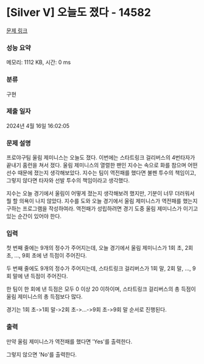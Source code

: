# [Silver V] 오늘도 졌다 - 14582 

[문제 링크](https://www.acmicpc.net/problem/14582) 

### 성능 요약

메모리: 1112 KB, 시간: 0 ms

### 분류

구현

### 제출 일자

2024년 4월 16일 16:02:05

### 문제 설명

<p>프로야구팀 울림 제미니스는 오늘도 졌다. 이번에는 스타트링크 걸리버스의 4번타자가 끝내기 홈런을 쳐서 졌다. 울림 제미니스의 열렬한 팬인 지수는 속으로 화를 참으며 어떤 선수 때문에 졌는지 생각해보았다. 지수는 팀이 역전패를 했다면 불펜 투수의 책임이고, 그렇지 않다면 타자와 선발 투수의 책임이라고 생각했다.</p>

<p>지수는 오늘 경기에서 울림이 어떻게 졌는지 생각해보려 했지만, 기분이 너무 더러워서 뭘 할 의욕이 나지 않았다. 지수를 도와 오늘 경기에서 울림 제미니스가 역전패를 했는지 구하는 프로그램을 작성하여라. 역전패가 성립하려면 경기 도중 울림 제미니스가 이기고 있는 순간이 있어야 한다.</p>

### 입력 

 <p>첫 번째 줄에는 9개의 정수가 주어지는데, 오늘 경기에서 울림 제미니스가 1회 초, 2회 초, ..., 9회 초에 낸 득점이 주어진다.</p>

<p>두 번째 줄에도 9개의 정수가 주어지는데, 스타트링크 걸리버스가 1회 말, 2회 말, ..., 9회 말에 낸 득점이 주어진다.</p>

<p>한 팀이 한 회에 낸 득점은 모두 0 이상 20 이하이며, 스타트링크 걸리버스의 총 득점이 울림 제미니스의 총 득점보다 많다.</p>

<p>경기는 1회 초->1회 말->2회 초->...->9회 초->9회 말 순서로 진행된다.</p>

### 출력 

 <p>만약 울림 제미니스가 역전패를 했다면 'Yes'를 출력한다.</p>

<p>그렇지 않으면 'No'를 출력한다.</p>

